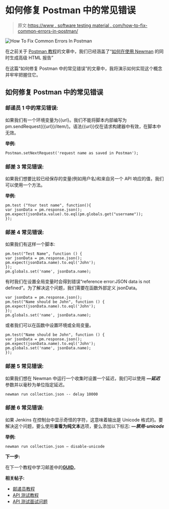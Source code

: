# 如何修复 Postman 中的常见错误

> 原文:[https://www . software testing material . com/how-to-fix-common-errors-in-postman/](https://www.softwaretestingmaterial.com/how-to-fix-common-errors-in-postman/)

![How To Fix Common Errors In Postman](../Images/39b09bc0c51ba35c478c99919f3a0844.png)

在之前关于 [Postman 教程](https://www.softwaretestingmaterial.com/postman-tutorial/)的文章中，我们已经涵盖了“[如何在使用 Newman](https://www.softwaretestingmaterial.com/generate-advanced-html-reports-while-using-newman/) 的同时生成高级 HTML 报告”

在这篇“如何修复 Postman 中的常见错误”的文章中，我将演示如何实现这个概念并牢牢把握住它。

## **如何修复 Postman 中的常见错误**

### **邮递员 1 中的常见错误:**

如果我们有一个环境变量为{{url}。我们不能将脚本内部编写为 pm.sendRequest({{url}}/item/)。语法{{url}}仅在请求构建器中有效，在脚本中无效。

**举例:**

```
Postman.setNextRequest('request name as saved in Postman');
```

### **邮差 3 常见错误:**

如果我们想要比较已经保存的变量(例如用户名)和来自另一个 API 响应的值，我们可以使用一个方法。

**举例:**

```
pm.test ("Your test name", function(){
var jsonData = pm.response.json();
pm.expect(jsonData.value).to.eql(pm.globals.get("username"));
});
```

### **邮差 4 常见错误:**

如果我们有这样一个脚本:

```
pm.test("Test Name", function () { 
var jsonData = pm.response.json();
pm.expect(jsonData.name).to.eql('John'); 
}); 
pm.globals.set('name', jsonData.name);
```

有时我们在设置全局变量时会得到错误“reference error:JSON data is not defined”。为了解决这个问题，我们需要在函数外部定义 jsonData。

```
var jsonData = pm.response.json(); 
pm.test("Name should be John", function () { 
pm.expect(jsonData.name).to.eql('John'); 
}); 
pm.globals.set('name', jsonData.name);
```

或者我们可以在函数中设置环境或全局变量。

```
pm.test("Name should be John", function () { 
var jsonData = pm.response.json(); 
pm.expect(jsonData.name).to.eql('John'); 
pm.globals.set('name', jsonData.name); 
});
```

### **邮差 5 常见错误:**

如果我们想在 Newman 中运行一个收集时设置一个延迟，我们可以使用 ***—延迟*** 参数并以毫秒为单位指定延迟。

```
newman run collection.json -- delay 10000  
```

### **邮差 6 常见错误:**

如果 Jenkins 在控制台中显示奇怪的字符，这意味着输出是 Unicode 格式的。要解决这个问题，要么使用**查看为纯文本**选项，要么添加以下标志: ***—禁用-unicode***

**举例:**

```
newman run collection.json – disable-unicode
```

**下一步:**

在下一个教程中学习邮差中的[**GUID**](https://www.softwaretestingmaterial.com/guid-in-postman/)。

**相关帖子:**

*   [邮递员教程](https://www.softwaretestingmaterial.com/postman-tutorial/)
*   [API 测试教程](https://www.softwaretestingmaterial.com/api-testing/)
*   [API 测试面试问题](https://www.softwaretestingmaterial.com/api-testing-interview-questions/)